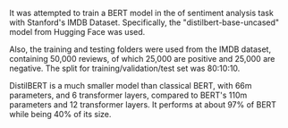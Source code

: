 It was attempted to train a BERT model in the of sentiment analysis task with Stanford's IMDB Dataset. Specifically, the "distilbert-base-uncased" model from Hugging Face was used. 

Also, the training and testing folders were used from the IMDB dataset, containing 50,000 reviews, of which 25,000 are positive and 25,000 are negative. The split for training/validation/test set was 80:10:10. 

DistilBERT is a much smaller model than classical BERT, with 66m parameters, and 6 transformer layers, compared to BERT's 110m parameters and 12 transformer layers. It performs at about 97% of BERT while being 40% of its size.
